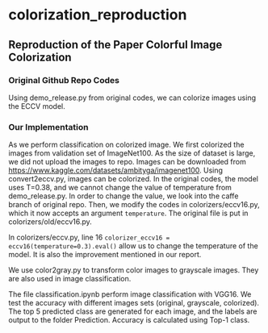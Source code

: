 # colorization_reproduction

## Reproduction of the Paper Colorful Image Colorization

### Original Github Repo Codes
Using demo_release.py from original codes, we can colorize images using the ECCV model.

### Our Implementation
As we perform classification on colorized image. We first colorized the images from validation set of ImageNet100. As the size of dataset is large, we did not upload the images to repo. Images can be downloaded from https://www.kaggle.com/datasets/ambityga/imagenet100. Using convert2eccv.py, images can be colorized. In the original codes, the model uses T=0.38, and we cannot change the value of temperature from demo_release.py. In order to change the value, we look into the caffe branch of original repo. Then, we modify the codes in colorizers/eccv16.py, which it now accepts an argument `temperature`. The original file is put in colorizers/old/eccv16.py.

In colorizers/eccv.py, line 16 `colorizer_eccv16 = eccv16(temperature=0.3).eval()` allow us to change the temperature of the model. It is also the improvement mentioned in our report.

We use color2gray.py to transform color images to grayscale images. They are also used in image classification.

The file classification.ipynb perform image classification with VGG16. We test the accuracy with different images sets (original, grayscale, colorized). The top 5 predicted class are generated for each image, and the labels are output to the folder Prediction. Accuracy is calculated using Top-1 class.
